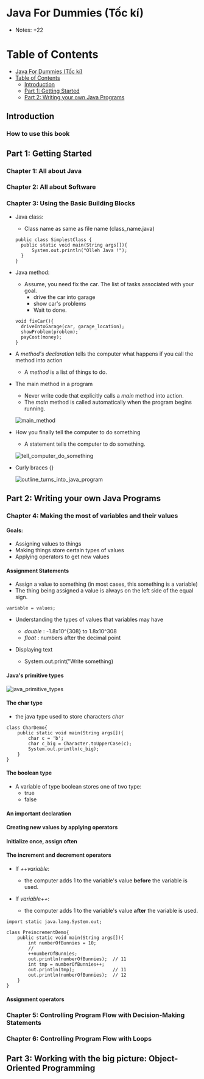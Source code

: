# Java For Dummies (Tốc kí)
+ Notes: +22

# Table of Contents
- [Java For Dummies (Tốc kí)](#java_for_dummies)
- [Table of Contents](#table_of_contents)
    - [Introduction <a name="introduction"></a>](#1-introduction)
    - [Part 1: Getting Started <a name="getting_started"></a>](#2-getting_started)
    - [Part 2: Writing your own Java Programs <a name="writing_your_own_java_programs"></a>](#3-writing_your_own_java_programs)
## Introduction <a name="introduction"></a>

### How to use this book

## Part 1: Getting Started <a name="getting_started"></a>

### Chapter 1: All about Java

### Chapter 2: All about Software

### Chapter 3: Using the Basic Building Blocks

+ Java class:
  - Class name as same as file name (class_name.java)
  ```
  public class SimplestClass {
    public static void main(String args[]){
        System.out.println("Olleh Java !");
    }
  }
  ```
  
+ Java method:
  - Assume, you need fix the car. The list of tasks associated with your goal.
    - drive the car into garage
    - show car's problems
    - Wait to done.

  ```
  void fixCar(){
    driveIntoGarage(car, garage_location);
    showProblem(problem);
    payCost(money);
  }
  ```

+ A *method's declaration* tells the computer what happens if you call the method into action
  - A *method* is a list of things to do.

+ The main method in a program
  - Never write code that explicitly calls a *main* method into action.
  - The *main* method is called automatically when the program begins running.

  ![main_method](../figures/main_method.PNG)

+ How you finally tell the computer to do something
  - A statement tells the computer to do something.

  ![tell_computer_do_something](../figures/tell_computer_do_something.PNG)

+ Curly braces {}

  ![outline_turns_into_java_program](../figures/outline_turns_into_java_program.PNG)


## Part 2: Writing your own Java Programs

### Chapter 4: Making the most of variables and their values

#### Goals:
  - Assigning values to things
  - Making things store certain types of values
  - Applying operators to get new values

#### Assignment Statements
  - Assign a value to something (in most cases, this something is a variable)
  - The thing being assigned a value is always on the left side of the equal sign.
  
  ```
  variable = values;
  ```
  
+ Understanding the types of values that variables may have
  - *double* : -1.8x10^{308} to 1.8x10^308
  - *float* : numbers after the decimal point

+ Displaying text
  - System.out.print("Write something)

#### Java's primitive types

![java_primitive_types](../figures/java_primitive_types.PNG)

#### The char type
+ the java type used to store characters *char*

```
class CharDemo{
    public static void main(String args[]){
        char c = 'b';
        char c_big = Character.toUpperCase(c);
        System.out.println(c_big); 
    }
}
```

#### The boolean type
+ A variable of type boolean stores one of two type:
  - true
  - false
  
#### An important declaration

#### Creating new values by applying operators

#### Initialize once, assign often

#### The increment and decrement operators

+ If *++variable*:
  - the computer adds 1 to the variable's value **before** the variable is used.

+ If *variable++*:
  - the computer adds 1 to the variable's value **after** the variable is used.

```
import static java.lang.System.out;

class PreincrementDemo{
    public static void main(String args[]){
        int numberOfBunnies = 10;
        //
        ++numberOfBunnies;
        out.println(numberOfBunnies);  // 11
        int tmp = numberOfBunnies++;
        out.println(tmp);              // 11
        out.println(numberOfBunnies);  // 12
    }
}
```

#### Assignment operators

### Chapter 5: Controlling Program Flow with Decision-Making Statements

### Chapter 6: Controlling Program Flow with Loops

## Part 3: Working with the big picture: Object-Oriented Programming